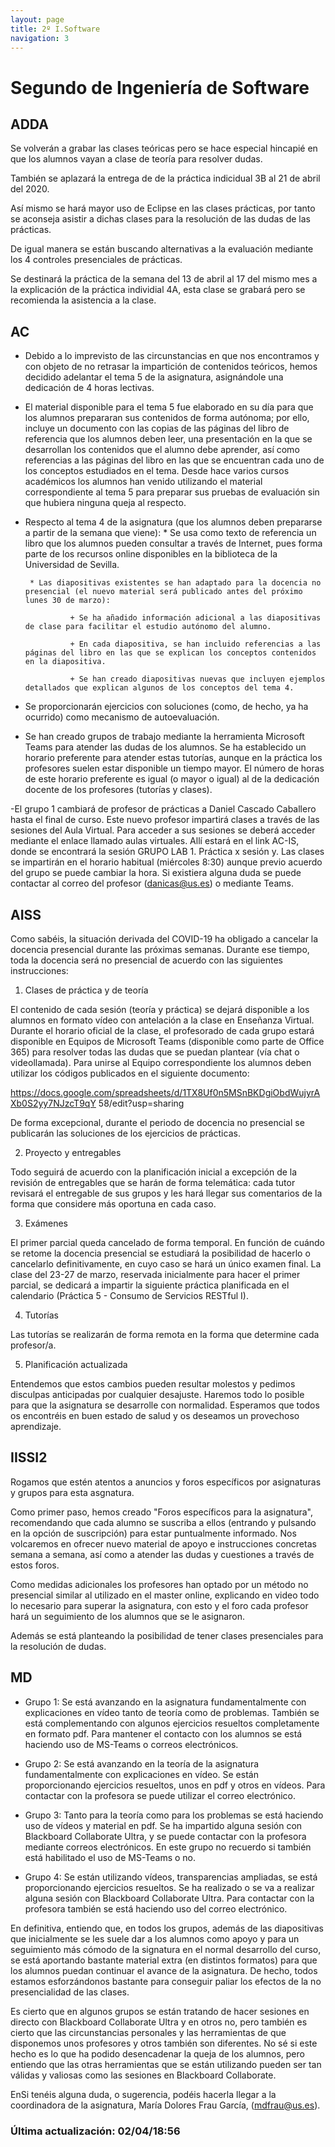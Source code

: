 ```yaml
---
layout: page
title: 2º I.Software
navigation: 3
---
```


# Segundo de Ingeniería de Software

## ADDA

Se volverán a grabar las clases teóricas pero se hace especial hincapié en que los alumnos vayan a clase de teoría para resolver dudas.

También se aplazará la entrega de de la práctica indicidual 3B al 21 de abril del 2020.

Así mismo se hará mayor uso de Eclipse en las clases prácticas, por tanto se aconseja asistir a dichas clases para la resolución de las dudas de las prácticas.

De igual manera se están buscando alternativas a la evaluación mediante los 4 controles presenciales de prácticas.

Se destinará la práctica de la semana del 13 de abril al 17 del mismo mes a la explicación de la práctica individial 4A, esta clase se grabará pero se recomienda la asistencia a la clase.

## AC

- Debido a lo imprevisto de las circunstancias en que nos encontramos y con objeto de no retrasar la impartición de contenidos teóricos, hemos decidido adelantar el tema 5 de la asignatura, asignándole una dedicación de 4 horas lectivas.

- El material disponible para el tema 5 fue elaborado en su día para que los alumnos prepararan sus contenidos de forma autónoma; por ello, incluye un documento con las copias de las páginas del libro de referencia que los alumnos deben leer, una presentación en la que se desarrollan los contenidos que el alumno debe aprender, así como referencias a las páginas del libro en las que se encuentran cada uno de los conceptos estudiados en el tema. Desde hace varios cursos académicos los alumnos han venido utilizando el material correspondiente al tema 5 para preparar sus pruebas de evaluación sin que hubiera ninguna queja al respecto.

- Respecto al tema 4 de la asignatura (que los alumnos deben prepararse a partir de la semana que viene): 
       * Se usa como texto de referencia un libro que los alumnos pueden consultar a través de Internet, pues forma parte de los recursos online disponibles en la biblioteca de la Universidad de Sevilla.  
       
       * Las diapositivas existentes se han adaptado para la docencia no presencial (el nuevo material será publicado antes del próximo lunes 30 de marzo):  
       
                + Se ha añadido información adicional a las diapositivas de clase para facilitar el estudio autónomo del alumno. 
                
                + En cada diapositiva, se han incluido referencias a las páginas del libro en las que se explican los conceptos contenidos en la diapositiva. 
                
                + Se han creado diapositivas nuevas que incluyen ejemplos detallados que explican algunos de los conceptos del tema 4. 
                
- Se proporcionarán ejercicios con soluciones (como, de hecho, ya ha ocurrido) como mecanismo de autoevaluación. 

- Se han creado grupos de trabajo mediante la herramienta Microsoft Teams para atender las dudas de los alumnos. Se ha establecido un horario preferente para atender estas tutorías, aunque en la práctica los profesores suelen estar disponible un tiempo mayor. El número de horas de este horario preferente es igual (o mayor o igual) al de la dedicación docente de los profesores (tutorías y clases).

-El grupo 1 cambiará de profesor de prácticas a Daniel Cascado Caballero hasta el final de curso. Este nuevo profesor impartirá clases a través de las sesiones del Aula Virtual. Para acceder a sus sesiones se deberá acceder mediante el enlace llamado aulas virtuales. Allí estará en el link AC-IS, donde se encontrará la sesión GRUPO LAB 1. Práctica x sesión y. Las clases se impartirán en el horario habitual (miércoles 8:30) aunque previo acuerdo del grupo se puede cambiar la hora. Si existiera alguna duda se puede contactar al correo del profesor (danicas@us.es) o mediante Teams.



## AISS

Como sabéis, la situación derivada del COVID-19 ha obligado a cancelar la docencia presencial
durante las próximas semanas. Durante ese tiempo, toda la docencia será no presencial de
acuerdo con las siguientes instrucciones:

1. Clases de práctica y de teoría

El contenido de cada sesión (teoría y práctica) se dejará disponible a los alumnos en formato
vídeo con antelación a la clase en Enseñanza Virtual. Durante el horario oficial de la clase, el
profesorado de cada grupo estará disponible en Equipos de Microsoft Teams (disponible como
parte de Office 365) para resolver todas las dudas que se puedan plantear (vía chat o
videollamada). Para unirse al Equipo correspondiente los alumnos deben utilizar los códigos
publicados en el siguiente documento:

https://docs.google.com/spreadsheets/d/1TX8Uf0n5MSnBKDgiObdWujyrAXb0S2yy7NJzcT9qY
58/edit?usp=sharing

De forma excepcional, durante el periodo de docencia no presencial se publicarán las soluciones
de los ejercicios de prácticas.

2. Proyecto y entregables

Todo seguirá de acuerdo con la planificación inicial a excepción de la revisión de entregables que
se harán de forma telemática: cada tutor revisará el entregable de sus grupos y les hará llegar
sus comentarios de la forma que considere más oportuna en cada caso.

3. Exámenes

El primer parcial queda cancelado de forma temporal. En función de cuándo se retome la
docencia presencial se estudiará la posibilidad de hacerlo o cancelarlo definitivamente, en cuyo
caso se hará un único examen final. La clase del 23-27 de marzo, reservada inicialmente para
hacer el primer parcial, se dedicará a impartir la siguiente práctica planificada en el calendario
(Práctica 5 - Consumo de Servicios RESTful I).

4. Tutorías

Las tutorías se realizarán de forma remota en la forma que determine cada profesor/a.

5. Planificación actualizada

[](https://i.imgur.com/IZrm4EQ.png)

Entendemos que estos cambios pueden resultar molestos y pedimos disculpas anticipadas por
cualquier desajuste. Haremos todo lo posible para que la asignatura se desarrolle con
normalidad. Esperamos que todos os encontréis en buen estado de salud y os deseamos un
provechoso aprendizaje.

## IISSI2

Rogamos que estén atentos a anuncios y foros específicos por asignaturas y grupos para esta asgnatura.

Como primer paso, hemos creado "Foros específicos para la asignatura", recomendando que cada alumno se suscriba a ellos (entrando y pulsando en la opción de suscripción) para estar puntualmente informado. Nos volcaremos en ofrecer nuevo material de apoyo e instrucciones concretas semana a semana, así como a atender las dudas y cuestiones a través de estos foros.

Como medidas adicionales los profesores han optado por un método no presencial similar al utilizado en el master online, explicando en video todo lo necesario para superar la asignatura, con esto y el foro cada profesor hará un seguimiento de los alumnos que se le asignaron.

Además se está planteando la posibilidad de tener clases presenciales para la resolución de dudas.

## MD

* Grupo 1: Se está avanzando en la asignatura fundamentalmente con explicaciones en vídeo tanto de teoría como de problemas. También se está complementando con algunos ejercicios resueltos completamente en formato pdf. Para mantener el contacto con los alumnos se está haciendo uso de MS-Teams o correos electrónicos.

* Grupo 2: Se está avanzando en la teoría de la asignatura fundamentalmente con explicaciones en vídeo. Se están proporcionando ejercicios resueltos, unos en pdf y otros en vídeos. Para contactar con la profesora se puede utilizar el correo electrónico.

* Grupo 3: Tanto para la teoría como para los problemas se está haciendo uso de vídeos y material en pdf. Se ha impartido alguna sesión con Blackboard Collaborate Ultra, y se puede contactar con la profesora mediante correos electrónicos. En este grupo no recuerdo si también está habilitado el uso de MS-Teams o no.

* Grupo 4: Se están utilizando vídeos, transparencias ampliadas, se está proporcionando ejercicios resueltos. Se ha realizado o se va a realizar alguna sesión con Blackboard Collaborate Ultra. Para contactar con la profesora también se está haciendo uso del correo electrónico.

En definitiva, entiendo que, en todos los grupos, además de las diapositivas que inicialmente se les suele dar a los alumnos como apoyo y para un seguimiento más cómodo de la signatura en el normal desarrollo del curso, se está aportando bastante material extra (en distintos formatos) para que los alumnos puedan continuar el avance de la asignatura. De hecho, todos estamos esforzándonos bastante para conseguir paliar los efectos de la no presencialidad de las clases.

Es cierto que en algunos grupos se están tratando de hacer sesiones en directo con Blackboard Collaborate Ultra y en otros no, pero también es cierto que las circunstancias personales y las herramientas de que disponemos unos profesores y otros también son diferentes. No sé si este hecho es lo que ha podido desencadenar la queja de los alumnos, pero entiendo que las otras herramientas que se están utilizando pueden ser tan válidas y valiosas como las sesiones en Blackboard Collaborate.

EnSi tenéis alguna duda, o sugerencia, podéis hacerla llegar a la coordinadora de la asignatura, María Dolores Frau García, (mdfrau@us.es).


### Última actualización: 02/04/18:56
